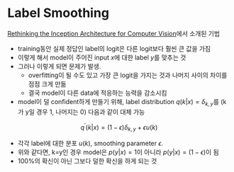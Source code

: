 # Label Smoothing
[Rethinking the Inception Architecture for Computer Vision](https://arxiv.org/pdf/1512.00567.pdf)에서 소개된 기법

- training동안 실제 정답인 label의 logit은 다른 logit보다 훨씬 큰 값을 가짐
- 이렇게 해서 model이 주어진 input $x$에 대한 label $y$를 맞추는 것
- 그러나 이렇게 되면 문제가 발생.
    - overfitting이 될 수도 있고 가장 큰 logit을 가지는 것과 나머지 사이의 차이를 점점 크게 만듦
    - 결국 model이 다른 data에 적응하는 능력을 감소시킴
- model이 덜 confident하게 만들기 위해, label distribution $q{(k|x)}=\delta_{k,y}$를 (k가 y일 경우 1, 나머지는 0) 다음과 같이 대체 가능

$$q^\prime(k|x)=(1-\epsilon)\delta_{k,y}+\epsilon u(k)$$

- 각각 label에 대한 분포 $u(k)$, smoothing parameter $\epsilon$.
- 위와 같다면, k=y인 경우 model은 $p(y|x)=1$이 아니라 $p(y|x)=(1-\epsilon)$이 됨
- 100%의 확신이 아닌 그보다 덜한 확신을 하게 되는 것
